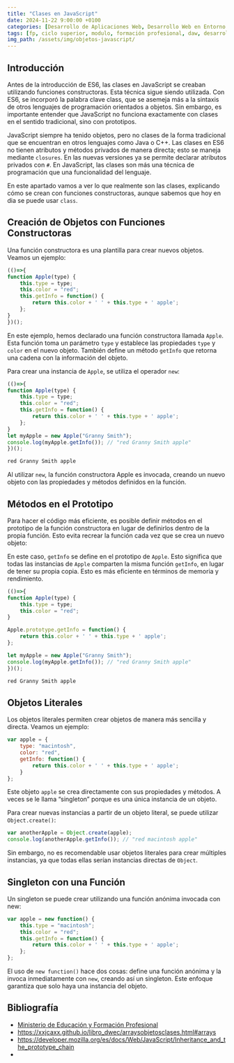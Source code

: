 ```yaml
---
title: "Clases en JavaScript"
date: 2024-11-22 9:00:00 +0100
categories: [Desarrollo de Aplicaciones Web, Desarrollo Web en Entorno Cliente]
tags: [fp, ciclo superior, modulo, formación profesional, daw, desarrollo de aplicaciones web, desarrollo web en entorno cliente, dwec]
img_path: /assets/img/objetos-javascript/
---
```


## Introducción

Antes de la introducción de ES6, las clases en JavaScript se creaban utilizando funciones constructoras. Esta técnica sigue siendo utilizada. Con ES6, se incorporó la palabra clave class, que se asemeja más a la sintaxis de otros lenguajes de programación orientados a objetos. Sin embargo, es importante entender que JavaScript no funciona exactamente con clases en el sentido tradicional, sino con prototipos.

JavaScript siempre ha tenido objetos, pero no clases de la forma tradicional que se encuentran en otros lenguajes como Java o C++. Las clases en ES6 no tienen atributos y métodos privados de manera directa; esto se maneja mediante `closures`. En las nuevas versiones ya se permite declarar atributos privados con `#`. En JavaScript, las clases son más una técnica de programación que una funcionalidad del lenguaje.

En este apartado vamos a ver lo que realmente son las clases, explicando cómo se crean con funciones constructoras, aunque sabemos que hoy en dia se puede usar `class`.

## Creación de Objetos con Funciones Constructoras

Una función constructora es una plantilla para crear nuevos objetos. Veamos un ejemplo:

```javascript
(()=>{
function Apple(type) {
    this.type = type;
    this.color = "red";
    this.getInfo = function() {
        return this.color + ' ' + this.type + ' apple';
    };
}
})();
```

En este ejemplo, hemos declarado una función constructora llamada `Apple`. Esta función toma un parámetro `type` y establece las propiedades `type` y `color` en el nuevo objeto. También define un método `getInfo` que retorna una cadena con la información del objeto.

Para crear una instancia de `Apple`, se utiliza el operador `new`:

```javascript
(()=>{
function Apple(type) {
    this.type = type;
    this.color = "red";
    this.getInfo = function() {
        return this.color + ' ' + this.type + ' apple';
    };
}
let myApple = new Apple("Granny Smith");
console.log(myApple.getInfo()); // "red Granny Smith apple"
})();
```

```javascript
red Granny Smith apple
```

Al utilizar `new`, la función constructora Apple es invocada, creando un nuevo objeto con las propiedades y métodos definidos en la función.

## Métodos en el Prototipo

Para hacer el código más eficiente, es posible definir métodos en el prototipo de la función constructora en lugar de definirlos dentro de la propia función. Esto evita recrear la función cada vez que se crea un nuevo objeto:

En este caso, `getInfo` se define en el prototipo de `Apple`. Esto significa que todas las instancias de `Apple` comparten la misma función `getInfo`, en lugar de tener su propia copia. Esto es más eficiente en términos de memoria y rendimiento.

```javascript
(()=>{
function Apple(type) {
    this.type = type;
    this.color = "red";
}

Apple.prototype.getInfo = function() {
    return this.color + ' ' + this.type + ' apple';
};

let myApple = new Apple("Granny Smith");
console.log(myApple.getInfo()); // "red Granny Smith apple"
})();
```

```javascript
red Granny Smith apple
```

## Objetos Literales

Los objetos literales permiten crear objetos de manera más sencilla y directa. Veamos un ejemplo:

```javascript
var apple = {
    type: "macintosh",
    color: "red",
    getInfo: function() {
        return this.color + ' ' + this.type + ' apple';
    }
};
```

Este objeto `apple` se crea directamente con sus propiedades y métodos. A veces se le llama “singleton” porque es una única instancia de un objeto.

Para crear nuevas instancias a partir de un objeto literal, se puede utilizar `Object.create()`:

```javascript
var anotherApple = Object.create(apple);
console.log(anotherApple.getInfo()); // "red macintosh apple"
```

Sin embargo, no es recomendable usar objetos literales para crear múltiples instancias, ya que todas ellas serían instancias directas de `Object`.

## Singleton con una Función

Un singleton se puede crear utilizando una función anónima invocada con new:

```javascript
var apple = new function() {
    this.type = "macintosh";
    this.color = "red";
    this.getInfo = function() {
        return this.color + ' ' + this.type + ' apple';
    };
};
```

El uso de `new function()` hace dos cosas: define una función anónima y la invoca inmediatamente con `new`, creando así un singleton. Este enfoque garantiza que solo haya una instancia del objeto.

## Bibliografía

- [Ministerio de Educación y Formación Profesional](https://www.educacionyfp.gob.es/portada.html)
- <https://xxjcaxx.github.io/libro_dwec/arraysobjetosclases.html#arrays>
- <https://developer.mozilla.org/es/docs/Web/JavaScript/Inheritance_and_the_prototype_chain>
- 
